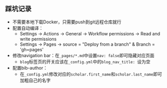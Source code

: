 ## 踩坑记录

* 不需要本地下载Docker，只需要push到git远程仓库就行
* 配置自动编译：
    - Settings -> Actions -> General -> Workflow permissions -> Read and write permissions
    - Settings -> Pages -> source = "Deploy from a branch" & Branch = 'gh=pages'
* 修改navigation bar：在`_pages/*.md`中设置`nav: false`即可隐藏对应页面
    - `blog`标签页的开关应该在`_config.yml`中的`blog_nav_title: `设为空
* 配置bib-author：
    - 在`_config.yml`修改对应的`scholar.first_name`和`scholar.last_name`即可加粗自己的名字